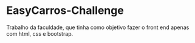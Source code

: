 # EasyCarros-Challenge

Trabalho da faculdade, que tinha como objetivo fazer o front end apenas com html, css e bootstrap.
